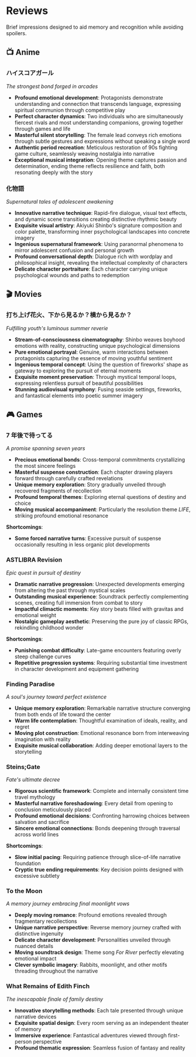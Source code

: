 # Reviews

Brief impressions designed to aid memory and recognition while avoiding spoilers.

## 📺 Anime

### ハイスコアガール

_The strongest bond forged in arcades_

- **Profound emotional development**: Protagonists demonstrate understanding and connection that transcends language, expressing spiritual communion through competitive play
- **Perfect character dynamics**: Two individuals who are simultaneously fiercest rivals and most understanding companions, growing together through games and life
- **Masterful silent storytelling**: The female lead conveys rich emotions through subtle gestures and expressions without speaking a single word
- **Authentic period recreation**: Meticulous restoration of 90s fighting game culture, seamlessly weaving nostalgia into narrative
- **Exceptional musical integration**: Opening theme captures passion and determination, ending theme reflects resilience and faith, both resonating deeply with the story

### 化物語

_Supernatural tales of adolescent awakening_

- **Innovative narrative technique**: Rapid-fire dialogue, visual text effects, and dynamic scene transitions creating distinctive rhythmic beauty
- **Exquisite visual artistry**: Akiyuki Shinbo's signature composition and color palette, transforming inner psychological landscapes into concrete imagery
- **Ingenious supernatural framework**: Using paranormal phenomena to mirror adolescent confusion and personal growth
- **Profound conversational depth**: Dialogue rich with wordplay and philosophical insight, revealing the intellectual complexity of characters
- **Delicate character portraiture**: Each character carrying unique psychological wounds and paths to redemption

## 🎬 Movies

### 打ち上げ花火、下から見るか？横から見るか？

_Fulfilling youth's luminous summer reverie_

- **Stream-of-consciousness cinematography**: Shinbo weaves boyhood emotions with reality, constructing unique psychological dimensions
- **Pure emotional portrayal**: Genuine, warm interactions between protagonists capturing the essence of moving youthful sentiment
- **Ingenious temporal concept**: Using the question of fireworks' shape as gateway to exploring the pursuit of eternal moments
- **Exquisite moment preservation**: Through mystical temporal loops, expressing relentless pursuit of beautiful possibilities
- **Stunning audiovisual symphony**: Fusing seaside settings, fireworks, and fantastical elements into poetic summer imagery

## 🎮 Games

### 7 年後で待ってる

_A promise spanning seven years_

- **Precious emotional bonds**: Cross-temporal commitments crystallizing the most sincere feelings
- **Masterful suspense construction**: Each chapter drawing players forward through carefully crafted revelations
- **Unique memory exploration**: Story gradually unveiled through recovered fragments of recollection
- **Profound temporal themes**: Exploring eternal questions of destiny and choice
- **Moving musical accompaniment**: Particularly the resolution theme _LIFE_, striking profound emotional resonance

**Shortcomings**:

- **Some forced narrative turns**: Excessive pursuit of suspense occasionally resulting in less organic plot developments

### ASTLIBRA Revision

_Epic quest in pursuit of destiny_

- **Dramatic narrative progression**: Unexpected developments emerging from altering the past through mystical scales
- **Outstanding musical experience**: Soundtrack perfectly complementing scenes, creating full immersion from combat to story
- **Impactful climactic moments**: Key story beats filled with gravitas and emotional weight
- **Nostalgic gameplay aesthetic**: Preserving the pure joy of classic RPGs, rekindling childhood wonder

**Shortcomings**:

- **Punishing combat difficulty**: Late-game encounters featuring overly steep challenge curves
- **Repetitive progression systems**: Requiring substantial time investment in character development and equipment gathering

### Finding Paradise

_A soul's journey toward perfect existence_

- **Unique memory exploration**: Remarkable narrative structure converging from both ends of life toward the center
- **Warm life contemplation**: Thoughtful examination of ideals, reality, and regret
- **Moving plot construction**: Emotional resonance born from interweaving imagination with reality
- **Exquisite musical collaboration**: Adding deeper emotional layers to the storytelling

### Steins;Gate

_Fate's ultimate decree_

- **Rigorous scientific framework**: Complete and internally consistent time travel mythology
- **Masterful narrative foreshadowing**: Every detail from opening to conclusion meticulously placed
- **Profound emotional decisions**: Confronting harrowing choices between salvation and sacrifice
- **Sincere emotional connections**: Bonds deepening through traversal across world lines

**Shortcomings**:

- **Slow initial pacing**: Requiring patience through slice-of-life narrative foundation
- **Cryptic true ending requirements**: Key decision points designed with excessive subtlety

### To the Moon

_A memory journey embracing final moonlight vows_

- **Deeply moving romance**: Profound emotions revealed through fragmentary recollections
- **Unique narrative perspective**: Reverse memory journey crafted with distinctive ingenuity
- **Delicate character development**: Personalities unveiled through nuanced details
- **Moving soundtrack design**: Theme song _For River_ perfectly elevating emotional impact
- **Clever symbolic imagery**: Rabbits, moonlight, and other motifs threading throughout the narrative

### What Remains of Edith Finch

_The inescapable finale of family destiny_

- **Innovative storytelling methods**: Each tale presented through unique narrative devices
- **Exquisite spatial design**: Every room serving as an independent theater of memory
- **Immersive experience**: Fantastical adventures viewed through first-person perspective
- **Profound thematic expression**: Seamless fusion of fantasy and reality
